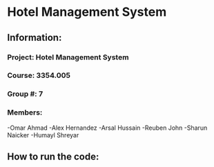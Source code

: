 # Hotel Management System
## Information:
### Project: Hotel Management System
### Course: 3354.005
### Group #: 7
### Members:
-Omar Ahmad
-Alex Hernandez
-Arsal Hussain
-Reuben John
-Sharun Naicker
-Humayl Shreyar

## How to run the code:

